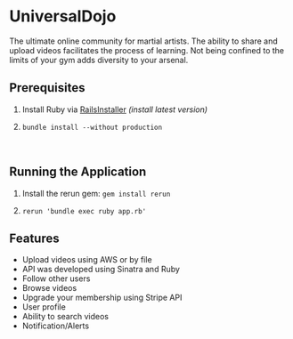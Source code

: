 # UniversalDojo
The ultimate online community for martial artists. 
The ability to share and upload videos facilitates the process of learning.
Not being confined to the limits of your gym adds diversity to your arsenal. 

## Prerequisites

1. Install Ruby via [RailsInstaller](http://railsinstaller.org/en) *(install latest version)*

2. ```
   bundle install --without production
   ```
   ​
## Running the Application
1. Install the rerun gem: `gem install rerun`

2. ```
   rerun 'bundle exec ruby app.rb'
   ```

## Features
- Upload videos using AWS or by file
- API was developed using Sinatra and Ruby
- Follow other users 
- Browse videos
- Upgrade your membership using Stripe API
- User profile
- Ability to search videos
- Notification/Alerts
